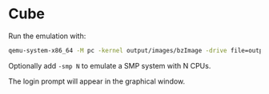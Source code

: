 # Cube

Run the emulation with:

```bash
qemu-system-x86_64 -M pc -kernel output/images/bzImage -drive file=output/images/rootfs.ext2,if=virtio,format=raw -append "rootwait root=/dev/vda console=tty1 console=ttyS0" -serial stdio -net nic,model=virtio -net user # cube_defconfig
```

Optionally add `-smp N` to emulate a SMP system with N CPUs.

The login prompt will appear in the graphical window.
